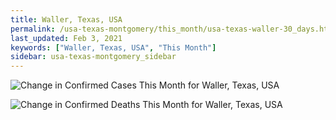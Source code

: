 ```yaml
---
title: Waller, Texas, USA
permalink: /usa-texas-montgomery/this_month/usa-texas-waller-30_days.html
last_updated: Feb 3, 2021
keywords: ["Waller, Texas, USA", "This Month"]
sidebar: usa-texas-montgomery_sidebar
---
```


![Change in Confirmed Cases This Month for Waller, Texas, USA](/covid_tracker/images/graphs/usa-texas-waller-delta_confirmed-30_days_graph.png)

![Change in Confirmed Deaths This Month for Waller, Texas, USA](/covid_tracker/images/graphs/usa-texas-waller-delta_deaths-30_days_graph.png)
